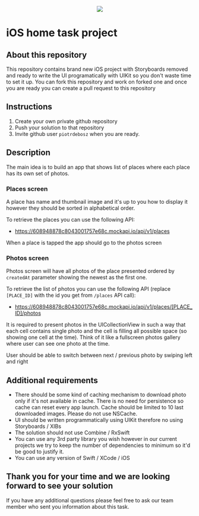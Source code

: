 <p align="center">
<img src="https://stormideas.com/images/logo.svg">
</p>


iOS home task project
==================================

## About this repository

This repository contains brand new iOS project with Storyboards removed and ready to write the UI programatically with UIKit so you don't waste time to set it up. You can fork this repository and work on forked one and once you are ready you can create a pull request to this repository

## Instructions

1. Create your own private github repository
2. Push your solution to that repository
3. Invite github user `piotrdebosz`  when you are ready.

## Description

The main idea is to build an app that shows list of places where each place has its own set of photos.

### Places screen

A place has name and thumbnail image and it's up to you how to display it however they should be sorted in alphabetical order.

To retrieve the places you can use the following API:

* https://608948878c8043001757e68c.mockapi.io/api/v1/places

When a place is tapped the app should go to the photos screen

### Photos screen

Photos screen will have all photos of the place presented ordered by `createdAt` parameter showing the newest as the first one.

To retrieve the list of photos you can use the following API (replace `[PLACE_ID]` with the id you get from `/places` API call):

* https://608948878c8043001757e68c.mockapi.io/api/v1/places/[PLACE_ID]/photos

It is required to present photos in the UICollectionView in such a way that each cell contains single photo and the cell is filling all possible space (so showing one cell at the time). Think of it like a fullscreen photos gallery where user can see one photo at the time.

User should be able to switch between next / previous photo by swiping left and right

## Additional requirements
* There should be some kind of caching mechanism to download photo only if it's not available in cache. There is no need for persistence so cache can reset every app launch. Cache should be limited to 10 last downloaded images. Please do not use NSCache.
* UI should be written programmatically using UIKit therefore no using Storyboards / XIBs
* The solution should not use Combine / RxSwift
* You can use any 3rd party library you wish however in our current projects we try to keep the number of dependencies to minimum so it'd be good to justify it.
* You can use any version of Swift / XCode / iOS

## Thank you for your time and we are looking forward to see your solution
If you have any additional questions please feel free to ask our team member who sent you information about this task.
